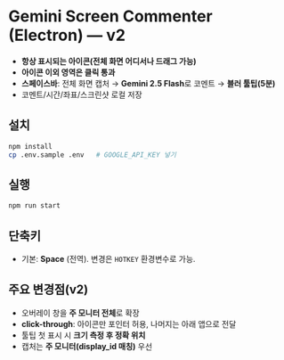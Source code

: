 
# Gemini Screen Commenter (Electron) — v2

- **항상 표시되는 아이콘(전체 화면 어디서나 드래그 가능)**
- **아이콘 이외 영역은 클릭 통과**
- **스페이스바**: 전체 화면 캡처 → **Gemini 2.5 Flash**로 코멘트 → **블러 툴팁(5분)**
- 코멘트/시간/좌표/스크린샷 로컬 저장

## 설치
```bash
npm install
cp .env.sample .env   # GOOGLE_API_KEY 넣기
```

## 실행
```bash
npm run start
```

## 단축키
- 기본: **Space** (전역). 변경은 `HOTKEY` 환경변수로 가능.

## 주요 변경점(v2)
- 오버레이 창을 **주 모니터 전체**로 확장
- **click-through**: 아이콘만 포인터 허용, 나머지는 아래 앱으로 전달
- 툴팁 첫 표시 시 **크기 측정 후 정확 위치**
- 캡처는 **주 모니터(display_id 매칭)** 우선
